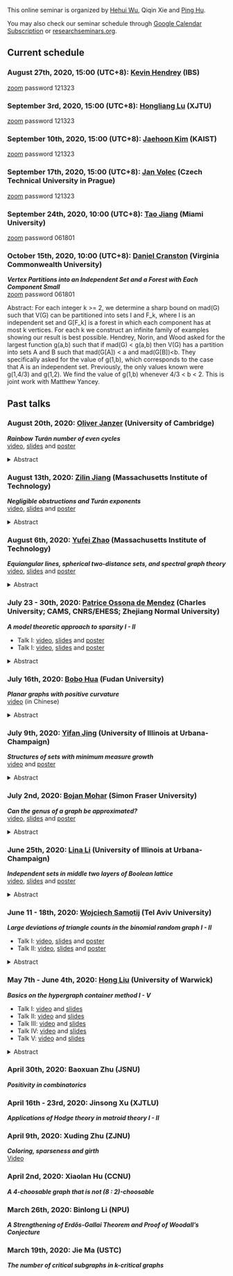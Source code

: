 This online seminar is organized by [Hehui Wu](http://www.scms.fudan.edu.cn/Data/View/432.html), Qiqin Xie and [Ping Hu](https://hupple.github.io/).

You may also check our seminar schedule through [Google Calendar Subscription](https://calendar.google.com/calendar?cid=NHA1amZrM2c3c2M4N3RrOWgxaGc4dDVhZm9AZ3JvdXAuY2FsZW5kYXIuZ29vZ2xlLmNvbQ) or [researchseminars.org](https://researchseminars.org/seminar/SCMSComb).

## Current schedule

### August 27th, 2020, 15:00 (UTC+8): [Kevin Hendrey](https://sites.google.com/view/kevinhendrey) (IBS)    
[zoom](https://zoom.com.cn/j/68309816533) password 121323    
      
### September 3rd, 2020, 15:00 (UTC+8): [Hongliang Lu](http://gr.xjtu.edu.cn/web/luhongliang) (XJTU)      
[zoom](https://zoom.com.cn/j/66232484143) password 121323     

### September 10th, 2020, 15:00 (UTC+8): [Jaehoon Kim](https://sites.google.com/view/jaehoon-kim) (KAIST)        
[zoom](https://zoom.com.cn/j/66414740654) password 121323     

### September 17th, 2020, 15:00 (UTC+8): [Jan Volec](http://honza.ucw.cz/) (Czech Technical University in Prague)       
[zoom](https://zoom.com.cn/j/61305595836) password 121323    

### September 24th, 2020, 10:00 (UTC+8): [Tao Jiang](http://www.users.miamioh.edu/jiangt/) (Miami University) 
[zoom](https://zoom.com.cn/j/67503269186) password 061801     

### October 15th, 2020, 10:00 (UTC+8): [Daniel Cranston](http://www.people.vcu.edu/~dcranston/) (Virginia Commonwealth University)
_**Vertex Partitions into an Independent Set and a Forest with Each Component Small**_      
[zoom](https://zoom.com.cn/j/65493874834) password 061801      

Abstract: For each integer k >= 2, we determine a sharp bound on
mad(G) such that V(G) can be partitioned into sets I and F_k, where I
is an independent set and G[F_k] is a forest in which each component
has at most k vertices. For each k we construct an infinite family of
examples showing our result is best possible. Hendrey, Norin, and Wood
asked for the largest function g(a,b) such that if mad(G) < g(a,b)
then V(G) has a partition into sets A and B such that mad(G[A]) < a
and mad(G[B])<b. They specifically asked for the value of g(1,b),
which corresponds to the case that A is an independent set.
Previously, the only values known were g(1,4/3) and g(1,2). We find
the value of g(1,b) whenever 4/3 < b < 2. This is joint work with
Matthew Yancey.


## Past talks

### August 20th, 2020: [Oliver Janzer](https://sites.google.com/view/oliver-janzer/home) (University of Cambridge)    
_**Rainbow Turán number of even cycles**_    
[video](https://www.bilibili.com/video/BV1jz4y1f7Dr/), [slides](./slides/rainbow_turan_20200820.pdf) and [poster](./poster/200820_Oliver_Janzer.pdf)   

<details>
  <summary>Abstract</summary>

The rainbow Turán number ex\*(n,H) of a graph H is
the maximum possible number of edges in a properly edge-coloured
n-vertex graph with no rainbow subgraph isomorphic to H. We prove that
for any integer k>= 2, ex\*(n,C_{2k})=O(n^{1+1/k}). This is tight and
establishes a conjecture of Keevash, Mubayi, Sudakov and Verstraete. We
use the same method to prove several other conjectures in various
topics. For example, we give an upper bound for the Turán number of the
blow-ups of even cycles, which can be used to disprove a conjecture of
Erdős and Simonovits.

</details>

### August 13th, 2020: [Zilin Jiang](https://www.zilin.one/) (Massachusetts Institute of Technology)   
_**Negligible obstructions and Turán exponents**_    
[video](https://www.bilibili.com/video/BV1z54y1i7ka/), [slides](./slides/turan_20200813.pdf) and [poster](./poster/200813_Zilin_Jiang.pdf)     

<details>
  <summary>Abstract</summary>
 
The conjecture on the realizability of rational exponents states that for every rational number r in (1,2) there is a graph F such that ex(n, F) = Θ(n^r). In their beautiful work, Bukh and Conlon resolved a weaker version of the conjecture, where F is allowed to be a family of graphs. Subsequent work has been focusing on narrowing this family down to a single graph. We formulate a framework, that is taking shape in recent work, to attack the conjecture, and we showcase an application of the framework to obtain infinitely many new Turán exponents.

Joint work with Tao Jiang and Jie Ma. https://arxiv.org/abs/2007.02975
</details>


### August 6th, 2020: [Yufei Zhao](http://yufeizhao.com/) (Massachusetts Institute of Technology)   
_**Equiangular lines, spherical two-distance sets, and spectral graph theory**_       
[video](https://www.bilibili.com/video/BV1UA411Y7ME/), [slides](./slides/equiangular_20200806.pdf) and [poster](./poster/200806_Yufei_Zhao.pdf)     

<details>
  <summary>Abstract</summary>
  
Solving a longstanding problem on equiangular lines, we determine, for each given fixed angle and in all sufficiently large dimensions, the maximum number of lines pairwise separated by the given angle. The answer is expressed in terms of spectral radii of graphs.  

Generalizing to spherical two-distance sets, we conjecturally relate the problem to a certain eigenvalue problem for signed graphs, and solve it in a number of cases.   

A key ingredient is a new result in spectral graph theory: the adjacency matrix of a connected bounded degree graph has sublinear second eigenvalue multiplicity.  

Joint work with Zilin Jiang, Jonathan Tidor, Yuan Yao, and Shengtong Zhang (all MIT) https://arxiv.org/abs/1907.12466
https://arxiv.org/abs/2006.06633

</details>

### July 23 - 30th, 2020: [Patrice Ossona de Mendez](http://madezhi.free.fr/) (Charles University; CAMS, CNRS/EHESS; Zhejiang Normal University)
_**A model theoretic approach to sparsity I - II**_     
* Talk I: [video](https://www.bilibili.com/video/BV15v411q7nj/), [slides](./slides/sparsity_20200723.pdf) and [poster](./poster/200723_Patrice_Ossona_de_Mendez.pdf)   
* Talk I: [video](https://www.bilibili.com/video/BV1w54y1D7aS/), [slides](./slides/sparsity_20200730.pdf) and [poster](./poster/200723_Patrice_Ossona_de_Mendez.pdf)   
<details>
  <summary>Abstract</summary>
  
What does it mean for a structure to be _sparse_ or _dense_? What is the point of differentiating between sparse and dense structures?
Is there an objective and essential boundary between sparse and dense structures?
The aim of this talk is to address, at least partially, these questions, from the points of view of model theory, structural graph theory, and theoretical computer science.
</details>


### July 16th, 2020: [Bobo Hua](http://homepage.fudan.edu.cn/bobohua/) (Fudan University)
_**Planar graphs with positive curvature**_      
[video](https://www.bilibili.com/video/BV1bp4y1S7Xd/) (in Chinese)
<details>
  <summary>Abstract</summary>
  
  A curvature notion on CW complexes was introduced by Forman. In this talk, we classify the set of planar tessellations with positive Forman curvature. This is joint work with Yohji Akama, Yanhui Su, and Haohang Zhang.
</details>

### July 9th, 2020: [Yifan Jing](https://yifanjing.wordpress.com/) (University of Illinois at Urbana-Champaign)
_**Structures of sets with minimum measure growth**_     
[video](https://www.bilibili.com/video/BV1Sv411i7zA/) and [poster](/poster/200709_Yifan_Jing.pdf)    
<details>
  <summary>Abstract</summary>
  
  Let G be a connected unimodular group equipped with a Haar measure $\mu_G$, and suppose A,B are nonempty measurable subsets of G. An inequality by Kemperman gives us

mu_G(AB) \geq \min \{ \mu_G(A)+\mu_G(B), \mu_G(G)\}.

We obtain characterizations of groups G, and sets A, B, such that the equality holds. This is the first general result of its kind in nonabelian continuous settings and, at the same time, provides a complete answer to a question asked by Kemperman in 1964. We also get near equality versions of the above result with uniform linear bound for connected compact groups, confirming conjectures made by Griesmer and by Tao. As an application, we obtain a measure expansion result for connected compact simple Lie groups. (Joint work with Chieu-Minh Tran)

</details>

### July 2nd, 2020: [Bojan Mohar](https://www.sfu.ca/~mohar/) (Simon Fraser University) 
_**Can the genus of a graph be approximated?**_    
[video](https://www.bilibili.com/video/BV1aT4y1772D/), [slides](/slides/genus_20200702.pdf) and [poster](/poster/200702_Bojan_Mohar.pdf)   
<details>
  <summary>Abstract</summary>
  
  The genus g(G) of a graph G is defined as the minimum genus of a surface
in which G can be embedded (drawn without crossings). Thomassen proved
that it is NP-hard to determine whether g(G) < k, when the graph G and
an integer k are given to us as the input. Robertson and Seymour (and
the speaker) proved that this problem is FPT (fixed-parameter
tractable). However, it is wide open whether the value of g(G) can be
approximated.  

The speaker will give an overview of this problem, describe underlying
conjectures, and present a complete solution for the case when the graph
is dense. The solution uses Szemeredi Regularity Lemma and a result on
the genus of quasi-random graphs.   

This is joint work with Yifan Jing.
</details>

### June 25th, 2020: [Lina Li](https://sites.google.com/view/linali/) (University of Illinois at Urbana-Champaign)
_**Independent sets in middle two layers of Boolean lattice**_    
[video](https://www.bilibili.com/video/BV1NV41167rD/), [slides](/slides/mid_layers_20200625.pdf) and [poster](/poster/200625_Lina_Li.pdf)

<details>
  <summary>Abstract</summary>
  
  In recent decades, independent sets in the discrete hypercube has received a lot of attention from many notable researchers.
The classical result of Korshunov and Sapozhenko in 1983 counts the number of independent sets in the hypercube, and then shows that typical independent sets are not far from the trivial construction.  

For an odd integer n=2d-1, let B(n, d) be the subgraph of the hypercube induced by the two largest layers. 
Our new results describe the typical structure of independent sets in B(n, d) and also give precise asymptotics on the number of them.   
The proofs use Sapozhenko's graph container lemma, and a recently developed method of Jenssen and Perkins, which combines Sapozhenko's graph container lemma with a classical tool from statistical physics, the cluster expansion for polymer models.  

This is a joint work with Jozsef Balogh and Ramon I. Garcia.
</details>

### June 11 - 18th, 2020: [Wojciech Samotij](http://www.math.tau.ac.il/~samotij/) (Tel Aviv University) 
_**Large deviations of triangle counts in the binomial random graph I - II**_    
* Talk I: [video](https://www.bilibili.com/video/BV1E54y1Q74j/), [slides](/slides/large-deviations-1.pdf) and [poster](/poster/200611_Wojciech_Samotij.pdf)   
* Talk II: [video](https://www.bilibili.com/video/BV1XC4y1a7uk/), [slides](/slides/large-deviations-2.pdf) and [poster](/poster/200618_Wojciech_Samotij.pdf)

<details>
  <summary>Abstract</summary>
  
  Suppose that Y_1, …, Y_N are i.i.d. (independent identically distributed) random variables and let X = Y_1 + … + Y_N. The classical theory of large deviations allows one to accurately estimate the probability of the tail events X < (1-c)E[X] and X > (1+c)E[X] for any positive c. However, the methods involved strongly rely on the fact that X is a linear function of the independent variables Y_1, …, Y_N. There has been considerable interest—both theoretical and practical—in developing tools for estimating such tail probabilities also when X is a nonlinear function of the Y_i. One archetypal example studied by both the combinatorics and the probability communities is when X is the number of triangles in the binomial random graph G(n,p).

The first talk of the series will give a very gentle introduction to the theory of large deviations and discuss the history of the large deviation problem for triangle counts. The second talk of the series will present a complete solution to the upper tail problem for triangle counts in G(n,p) that was obtained recently in a joint work with Matan Harel and Frank Mousset.
</details>

### May 7th - June 4th, 2020: [Hong Liu](http://homepages.warwick.ac.uk/staff/H.Liu.9/) (University of Warwick) 
_**Basics on the hypergraph container method I - V**_   
* Talk I: [video](https://www.bilibili.com/video/BV1Ug4y1q7M3) and [slides](/slides/container-note-20200507.pdf)
* Talk II: [video](https://www.bilibili.com/video/BV1SZ4y1s7ev) and [slides](/slides/container-note-20200514.pdf)
* Talk III: [video](https://www.bilibili.com/video/BV1D5411s7iW) and [slides](/slides/container-note-20200521.pdf)
* Talk IV: [video](https://www.bilibili.com/video/BV1kC4y1p7FB) and [slides](/slides/container-note-20200528.pdf)
* Talk V: [video](https://www.bilibili.com/video/BV1sz4y197gR) and [slides](/slides/container-note-20200604.pdf)
<details>
  <summary>Abstract</summary>
  
This is a gentle introduction to basics of the hypergraph container method introduced independently by Balogh, Samotij and Morris, and Saxton and Thomason. The method has seen numerous applications in extremal combinatorics and other related areas in the past decade. We will focus mostly on examples, illustrating how to apply this method on various types of problems.
</details>

### April 30th, 2020: Baoxuan Zhu (JSNU)
_**Positivity in combinatorics**_ 


### April 16th - 23rd, 2020: Jinsong Xu (XJTLU) 
_**Applications of Hodge theory in matroid theory I - II**_

### April 9th, 2020: Xuding Zhu (ZJNU)
_**Coloring, sparseness and girth**_    
[Video](https://www.bilibili.com/video/BV1VK4y1t7a2/)
### April 2nd, 2020: Xiaolan Hu (CCNU)
_**A 4-choosable graph that is not (8 : 2)-choosable**_

### March 26th, 2020: Binlong Li (NPU)
_**A Strengthening of Erdős-Gallai Theorem and Proof of Woodall’s Conjecture**_

### March 19th, 2020: Jie Ma (USTC)
_**The number of critical subgraphs in k-critical graphs**_
